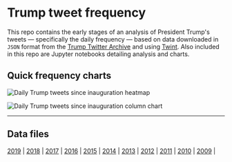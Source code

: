 # Trump tweet frequency

This repo contains the early stages of an analysis of President Trump's tweets — specifically the daily frequency — based on data downloaded in `JSON` format from the [Trump Twitter Archive](http://www.trumptwitterarchive.com/archive) and using [Twint](https://github.com/twintproject/twint). Also included in this repo are Jupyter notebooks detailing analysis and charts.

## Quick frequency charts

![Daily Trump tweets since inauguration heatmap](https://raw.githubusercontent.com/stiles/notebooks/master/trump-tweet-frequency/trump_freq_prez_heatmap.png)

![Daily Trump tweets since inauguration column chart](https://raw.githubusercontent.com/stiles/notebooks/master/trump-tweet-frequency/trump_freq_prez_bar.png)

---

## Data files

[2019](http://www.trumptwitterarchive.com/data/realdonaldtrump/2019.json) | 
[2018](http://www.trumptwitterarchive.com/data/realdonaldtrump/2018.json) | 
[2017](http://www.trumptwitterarchive.com/data/realdonaldtrump/2017.json) | 
[2016](http://www.trumptwitterarchive.com/data/realdonaldtrump/2016.json) | 
[2015](http://www.trumptwitterarchive.com/data/realdonaldtrump/2015.json) | 
[2014](http://www.trumptwitterarchive.com/data/realdonaldtrump/2014.json) | 
[2013](http://www.trumptwitterarchive.com/data/realdonaldtrump/2013.json) | 
[2012](http://www.trumptwitterarchive.com/data/realdonaldtrump/2012.json) | 
[2011](http://www.trumptwitterarchive.com/data/realdonaldtrump/2011.json) | 
[2010](http://www.trumptwitterarchive.com/data/realdonaldtrump/2010.json) | 
[2009](http://www.trumptwitterarchive.com/data/realdonaldtrump/2009.json) | 